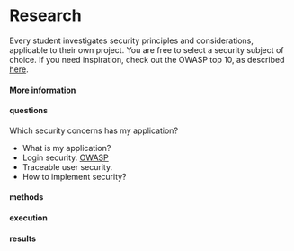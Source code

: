 # Research
Every student investigates security principles and considerations, applicable to their own project. 
You are free to select a security subject of choice. 
If you need inspiration, check out the OWASP top 10, as described [here](https://fhict.instructure.com/courses/12992/pages/secure-web-development?module_item_id=911584).
#### [More information](https://fhict.instructure.com/courses/12992/pages/research-reports-bachelor-students-only?module_item_id=911565)

#### questions
Which security concerns has my application?
- What is my application?
- Login security. [OWASP](https://owasp.org/Top10/A07_2021-Identification_and_Authentication_Failures/)
- Traceable user security.
- How to implement security?

#### methods
#### execution
#### results
